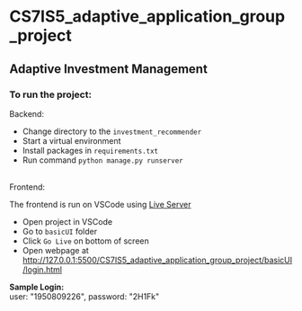 # CS7IS5_adaptive_application_group_project
## Adaptive Investment Management
### To run the project:

Backend: <br>
- Change directory to the ```investment_recommender```<br>
- Start a virtual environment <br>
- Install packages in ```requirements.txt```<br>
- Run command ```python manage.py runserver```
<br>
Frontend:

The frontend is run on VSCode using [Live Server](https://marketplace.visualstudio.com/items?itemName=ritwickdey.LiveServer)
- Open project in VSCode
- Go to ```basicUI``` folder
- Click ```Go Live``` on bottom of screen
- Open webpage at http://127.0.0.1:5500/CS7IS5_adaptive_application_group_project/basicUI/login.html

**Sample Login:**<br> user: "1950809226",  password: "2H1Fk"

